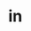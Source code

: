 <!DOCTYPE html>
<html>
  <head>
    <title>pg</title>
  </head>
  <body>
    <h1>in</h1>
  </body>
</html>
